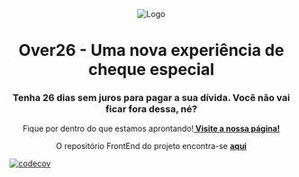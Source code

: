 <p align="center">
  <img src="https://i.ibb.co/TcRs6mJ/2e4fe184-7bdd-4498-ae84-d88d4c00fc71.jpg" alt="Logo">
</p>

<h1 align="center"> Over26 - Uma nova experiência de cheque especial </h1> 
<h3 align="center">Tenha 26 dias sem juros para pagar a sua dívida. Você não vai ficar fora dessa, né?</h3>

<p align="center">
    Fique por dentro do que estamos aprontando!<a href="https://fga-eps-mds.github.io/2019.2-Over26/#/"><strong> Visite a nossa página!</strong></a>
</p>

<p align="center">
    O repositório FrontEnd do projeto encontra-se <a href="https://github.com/fga-eps-mds/2019.2-Over26"><strong> aqui</strong></a>
</p>

[![codecov](https://codecov.io/gh/fga-eps-mds/2019.2-Over26-Backend/branch/devel/graph/badge.svg)](https://codecov.io/gh/fga-eps-mds/2019.2-Over26-Backend)